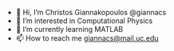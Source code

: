 - 👋 Hi, I’m Christos Giannakopoulos  @giannacs
- 👀 I’m interested in Computational Physics
- 🌱 I’m currently learning MATLAB
- 📫 How to reach me giannacs@mail.uc.edu
